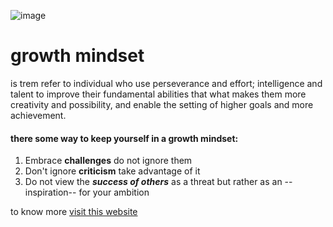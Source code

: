 ![image](https://www.eschoolnews.com/files/2018/10/growth-mindset.jpg)




# growth mindset
is trem refer to individual who use perseverance and effort; intelligence and talent to improve their fundamental abilities that what makes them more creativity and possibility, and enable the setting of higher goals and more achievement.

#### there some way to keep yourself in a growth mindset:
1. Embrace  **challenges** do not ignore them
2. Don't ignore **criticism** take advantage of it
3. Do not view the ***success of others*** as a threat but rather as an --inspiration-- for your ambition 


to know more [visit this website](https://www.atlassian.com/blog/inside-atlassian/growth-mindset)
